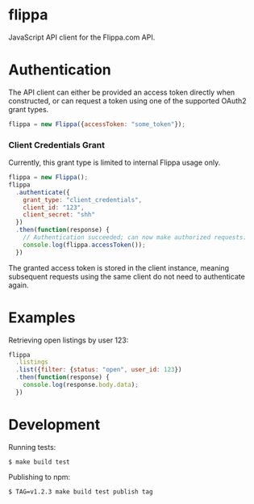 # flippa

JavaScript API client for the Flippa.com API.

# Authentication

The API client can either be provided an access token directly when
constructed, or can request a token using one of the supported OAuth2 grant
types.

```javascript
flippa = new Flippa({accessToken: "some_token"});
```

### Client Credentials Grant

Currently, this grant type is limited to internal Flippa usage only.

```javascript
flippa = new Flippa();
flippa
  .authenticate({
    grant_type: "client_credentials",
    client_id: "123",
    client_secret: "shh"
  })
  .then(function(response) {
    // Authentication succeeded; can now make authorized requests.
    console.log(flippa.accessToken());
  })
```

The granted access token is stored in the client instance, meaning subsequent
requests using the same client do not need to authenticate again.

# Examples

Retrieving open listings by user 123:

```javascript
flippa
  .listings
  .list({filter: {status: "open", user_id: 123})
  .then(function(response) {
    console.log(response.body.data);
  })
```

# Development

Running tests:

```shell
$ make build test
```

Publishing to npm:

```shell
$ TAG=v1.2.3 make build test publish tag
```
